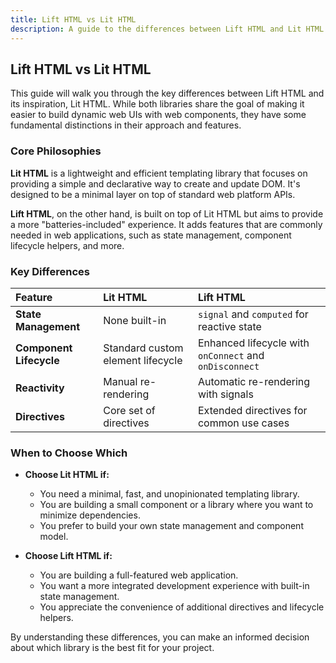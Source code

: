 ```yaml
---
title: Lift HTML vs Lit HTML
description: A guide to the differences between Lift HTML and Lit HTML.
---
```


## Lift HTML vs Lit HTML

This guide will walk you through the key differences between Lift HTML and its
inspiration, Lit HTML. While both libraries share the goal of making it easier
to build dynamic web UIs with web components, they have some fundamental
distinctions in their approach and features.

### Core Philosophies

**Lit HTML** is a lightweight and efficient templating library that focuses on
providing a simple and declarative way to create and update DOM. It's designed
to be a minimal layer on top of standard web platform APIs.

**Lift HTML**, on the other hand, is built on top of Lit HTML but aims to
provide a more "batteries-included" experience. It adds features that are
commonly needed in web applications, such as state management, component
lifecycle helpers, and more.

### Key Differences

| Feature                 | Lit HTML                          | Lift HTML                                              |
| :---------------------- | :-------------------------------- | :----------------------------------------------------- |
| **State Management**    | None built-in                     | `signal` and `computed` for reactive state             |
| **Component Lifecycle** | Standard custom element lifecycle | Enhanced lifecycle with `onConnect` and `onDisconnect` |
| **Reactivity**          | Manual re-rendering               | Automatic re-rendering with signals                    |
| **Directives**          | Core set of directives            | Extended directives for common use cases               |

### When to Choose Which

- **Choose Lit HTML if:**
  - You need a minimal, fast, and unopinionated templating library.
  - You are building a small component or a library where you want to minimize
    dependencies.
  - You prefer to build your own state management and component model.

- **Choose Lift HTML if:**
  - You are building a full-featured web application.
  - You want a more integrated development experience with built-in state
    management.
  - You appreciate the convenience of additional directives and lifecycle
    helpers.

By understanding these differences, you can make an informed decision about
which library is the best fit for your project.
